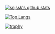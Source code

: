 [![snjssk's github stats](https://github-readme-stats.vercel.app/api?username=nonakayasuo&count_private=true)](https://github.com/anuraghazra/github-readme-stats)

[![Top Langs](https://github-readme-stats.vercel.app/api/top-langs/?username=nonakayasuo&layout=compact&langs_count=8&hide=html,css)](https://github.com/anuraghazra/github-readme-stats)

[![trophy](https://github-profile-trophy.vercel.app/?username=nonakayasuo)](https://github.com/ryo-ma/github-profile-trophy)
